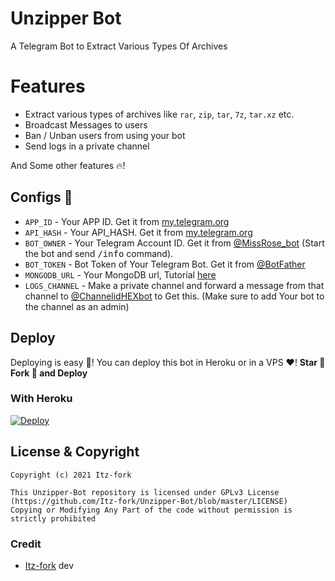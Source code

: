 # Unzipper Bot
A Telegram Bot to Extract Various Types Of Archives


# Features
- Extract various types of archives like `rar`, `zip`, `tar`, `7z`, `tar.xz` etc.
- Broadcast Messages to users
- Ban / Unban users from using your bot
- Send logs in a private channel

And Some other features 🔥!

## Configs 📖

- `APP_ID` - Your APP ID. Get it from [my.telegram.org](my.telegram.org)
- `API_HASH` - Your API_HASH. Get it from [my.telegram.org](my.telegram.org)
- `BOT_OWNER` - Your Telegram Account ID. Get it from [@MissRose_bot](https://t.me/MissRose_bot) (Start the bot and send <samp>/info</samp> command).
- `BOT_TOKEN` - Bot Token of Your Telegram Bot. Get it from [@BotFather](https://t.me/BotFather)
- `MONGODB_URL` - Your MongoDB url, Tutorial [here](https://www.youtube.com/watch?v=0aYrJTfYBHU)
- `LOGS_CHANNEL` - Make a private channel and forward a message from that channel to [@ChannelidHEXbot](https://t.me/ChannelidHEXbot) to Get this. (Make sure to add Your bot to the channel as an admin)

## Deploy
Deploying is easy 🤫! You can deploy this bot in Heroku or in a VPS ♥️! **Star 🌟 Fork 🍴 and Deploy**

### With Heroku
[![Deploy](https://www.herokucdn.com/deploy/button.svg)](https://www.heroku.com/deploy?template=https://github.com/b0tTest/TG-Unzipperbot)



## License & Copyright
```
Copyright (c) 2021 Itz-fork

This Unzipper-Bot repository is licensed under GPLv3 License (https://github.com/Itz-fork/Unzipper-Bot/blob/master/LICENSE)
Copying or Modifying Any Part of the code without permission is strictly prohibited
```



### Credit
* [Itz-fork](https://github.com/Itz-fork/Unzipper-Bot) dev

